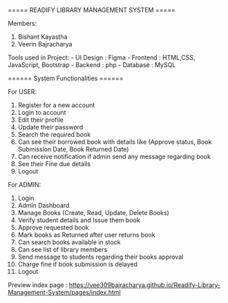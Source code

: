 ===== READIFY LIBRARY MANAGEMENT SYSTEM =====

Members:
   1. Bishant Kayastha
   2. Veerin Bajracharya

  Tools used in Project:
    - UI Design : Figma
    - Frontend : HTML,CSS, JavaScript, Bootstrap
    - Backend : php
    - Database : MySQL

======  System Functionalities ======

For USER:

1. Register for a new account
2. Login to account
3. Edit their profile
4. Update their password
5. Search the required book
6. Can see their borrowed book with details like (Approve status, Book Submission Date, Book Returned Date)
7. Can receive notification if admin send any message regarding book
8. See their Fine due details
9. Logout

For ADMIN:

1. Login
2. Admin Dashboard
3. Manage Books (Create, Read, Update, Delete Books)
4. Verify student details and Issue them book
5. Approve requested book
6. Mark books as Returned after user returns book
7. Can search books available in stock
8. Can see list of library members
9. Send message to students regarding their books approval
10. Charge fine if book submission is delayed
11. Logout

Preview index page : https://vee309bajracharya.github.io/Readify-Library-Management-System/pages/index.html
